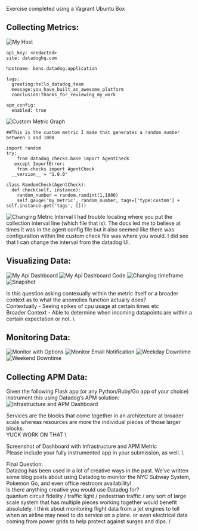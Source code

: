 Exercise completed using a Vagrant Ubuntu Box

## Collecting Metrics:
![My Host](https://github.com/bbehrman10/hiring-engineers/blob/solutions-engineer/supporting_images/host_map_with_tags.png)
```
api_key: <redacted>
site: datadoghq.com

hostname: bens.datadog.application

tags:
  greeting:hello_datadog_team
  message:you_have_built_an_awesome_platform
  conclusion:thanks_for_reviewing_my_work
  
apm_config:
  enabled: true
```
![Custom Metric Graph](https://github.com/bbehrman10/hiring-engineers/blob/solutions-engineer/supporting_images/my_metric.png)
```
##This is the custom metric I made that generates a random number between 1 and 1000

import random
try:
    from datadog_checks.base import AgentCheck
   except ImportError:
    from checks import AgentCheck
  __version__ = "1.0.0"
  
class RandomCheck(AgentCheck):
  def check(self, instance):
    random_number = random.randint(1,1000)
    self.gauge('my_metric', random_number, tags=['type:custom'] + self.instance.get('tags', []))
```
![Changing Metric Interval](https://github.com/bbehrman10/hiring-engineers/blob/solutions-engineer/supporting_images/edit%20metric%20interval.png)
I had trouble locating where you put the collection interval line (which file that is). The docs led me to believe at times it was in the agent config file but it also seemed like there was configuration within the custom check file was where you would. I did see that I can change the interval from the datadog UI. 

## Visualizing Data:
![My Api Dashboard](https://github.com/bbehrman10/hiring-engineers/blob/solutions-engineer/supporting_images/dashboard_created_with_api.png?raw=true)
![My Api Dashboard Code](https://github.com/bbehrman10/hiring-engineers/blob/solutions-engineer/supporting_images/api-dashboard-body.png?raw=true)
![Changing timeframe](https://github.com/bbehrman10/hiring-engineers/blob/solutions-engineer/supporting_images/change_timeframe.png?raw=true)
![Snapshot](https://github.com/bbehrman10/hiring-engineers/blob/solutions-engineer/supporting_images/snapshot.png?raw=true)

Is this question asking contexually within the metric itself or a broader context as to what the anomolies function actually does? \
Contextually - Seeing spikes of cpu usage at certain times etc \
Broader Context - Able to determine when incoming datapoints are within a certain expectation or not. \

## Monitoring Data:
![Monitor with Options](https://github.com/bbehrman10/hiring-engineers/blob/solutions-engineer/supporting_images/monitor_with_options.png)
![Monitor Email Notification](https://github.com/bbehrman10/hiring-engineers/blob/solutions-engineer/supporting_images/Monitor%20Notification.png)
![Weekday Downtime](https://github.com/bbehrman10/hiring-engineers/blob/solutions-engineer/supporting_images/weekday_downtime.png)
![Weekend Downtime](https://github.com/bbehrman10/hiring-engineers/blob/solutions-engineer/supporting_images/weekend_downtime.png)

## Collecting APM Data:
Given the following Flask app (or any Python/Ruby/Go app of your choice) instrument this using Datadog’s APM solution: \
![Infrastructure and APM Dashboard](https://github.com/bbehrman10/hiring-engineers/blob/solutions-engineer/supporting_images/dashboard%20with%20flask%20apm%20included.png)

Services are the blocks that come together in an architecture at broader scale whereas resources are more the individual pieces of those larger blocks. \
YUCK WORK ON THAT \

Screenshot of Dashboard with Infrastructure and APM Metric \
Please include your fully instrumented app in your submission, as well. \

Final Question: \
Datadog has been used in a lot of creative ways in the past. We’ve written some blog posts about using Datadog to monitor the NYC Subway System, Pokemon Go, and even office restroom availability! \
Is there anything creative you would use Datadog for? \
quantum circuit fidelity /
traffic light / pedestrian traffic /
any sort of large scale system that has multiple pieces working together would benefit absolutely. I think about monitoring flight data from a jet engines to tell when an airline may need to do service on a plane. or even electrical data coming from power grids to help protect against surges and dips. /


